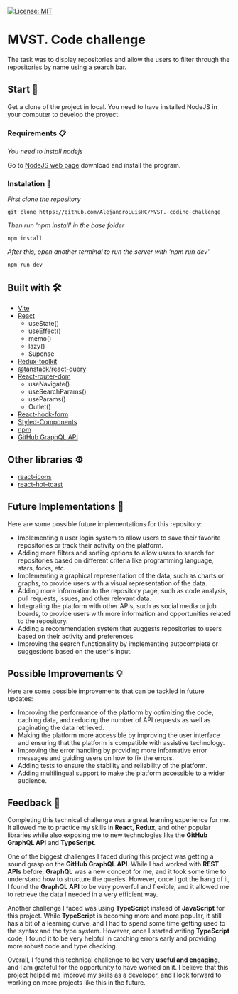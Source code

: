 [![License: MIT](https://img.shields.io/badge/License-MIT-yellow.svg)](https://opensource.org/licenses/MIT)
# MVST. Code challenge

The task was to display repositories and allow the users to filter through the repositories by name using a search bar. 

## Start 🚀

Get a clone of the project in local. You need to have installed NodeJS in your computer to develop the proyect.

### Requirements 📋

_You need to install nodejs_

Go to [NodeJS web page](https://nodejs.org/es/) download and install the
program.

### Instalation 🔧

_First clone the repository_

```
git clone https://github.com/AlejandroLuisHC/MVST.-coding-challenge
```

_Then run 'npm install' in the base folder_

```
npm install
```

_After this, open another terminal to run the server with 'npm run dev'_

```
npm run dev
```

## Built with 🛠️
- [Vite](https://vitejs.dev/)
- [React](https://es.reactjs.org/)
  - useState()
  - useEffect()
  - memo() 
  - lazy()
  - Supense
- [Redux-toolkit](https://redux-toolkit.js.org/)
- [@tanstack/react-query](https://tanstack.com/query/v4/?from=reactQueryV3&original=https://react-query-v3.tanstack.com/)
- [React-router-dom](https://reactrouter.com/en/main)
  - useNavigate()
  - useSearchParams()
  - useParams()
  - Outlet()
- [React-hook-form](https://react-hook-form.com/)
- [Styled-Components](https://styled-components.com/)
- [npm](https://www.npmjs.com/)
- [GitHub GraphQL API](https://docs.github.com/en/graphql)

## Other libraries ⚙️
- [react-icons](https://react-icons.github.io/react-icons)
- [react-hot-toast](https://react-hot-toast.com/)

## Future Implementations 🚀
Here are some possible future implementations for this repository:

- Implementing a user login system to allow users to save their favorite repositories or track their activity on the platform.
- Adding more filters and sorting options to allow users to search for repositories based on different criteria like programming language, stars, forks, etc.
- Implementing a graphical representation of the data, such as charts or graphs, to provide users with a visual representation of the data.
- Adding more information to the repository page, such as code analysis, pull requests, issues, and other relevant data.
- Integrating the platform with other APIs, such as social media or job boards, to provide users with more information and opportunities related to the repository.
- Adding a recommendation system that suggests repositories to users based on their activity and preferences.
- Improving the search functionality by implementing autocomplete or suggestions based on the user's input.

## Possible Improvements 💡
Here are some possible improvements that can be tackled in future updates:

- Improving the performance of the platform by optimizing the code, caching data, and reducing the number of API requests as well as paginating the data retrieved.
- Making the platform more accessible by improving the user interface and ensuring that the platform is compatible with assistive technology.
- Improving the error handling by providing more informative error messages and guiding users on how to fix the errors.
- Adding tests to ensure the stability and reliability of the platform.
- Adding multilingual support to make the platform accessible to a wider audience.

## Feedback 📣
Completing this technical challenge was a great learning experience for me. It allowed me to practice my skills in **React**, **Redux**, and other popular libraries while also exposing me to new technologies like the **GitHub GraphQL API** and **TypeScript**.

One of the biggest challenges I faced during this project was getting a sound grasp on the **GitHub GraphQL API**. While I had worked with **REST APIs** before, **GraphQL** was a new concept for me, and it took some time to understand how to structure the queries. However, once I got the hang of it, I found the **GraphQL API** to be very powerful and flexible, and it allowed me to retrieve the data I needed in a very efficient way.

Another challenge I faced was using **TypeScript** instead of **JavaScript** for this project. While **TypeScript** is becoming more and more popular, it still has a bit of a learning curve, and I had to spend some time getting used to the syntax and the type system. However, once I started writing **TypeScript** code, I found it to be very helpful in catching errors early and providing more robust code and type checking.

Overall, I found this technical challenge to be very **useful and engaging**, and I am grateful for the opportunity to have worked on it. I believe that this project helped me improve my skills as a developer, and I look forward to working on more projects like this in the future.
